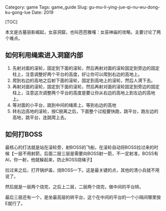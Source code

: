 Category: game
Tags: game_guide
Slug: gu-mu-li-ying-jue-qi-nu-wu-dong-ku-gong-lue
Date: 2019

[TOC]

本文是古墓丽影崛起，女巫洞窟，也叫芭芭雅嘎：女巫神庙的攻略，主要讨论了两个难点。 

## 如何利用绳索进入洞窟内部

1. 先射对面的滚轮，固定到下面的滚轮，然后再射对面的滚轮固定到旁边的固定柱上，注意调整好两个平台的高度，好让你可以爬到右边的高地上。
2. 爬到右边的高地之后射下面的滚轮，固定到高地上的滚轮，然后人滑下去。
3. 再射对面的滚轮，固定到下面的滚轮，然后再射对面的滚轮固定到旁边的固定柱上，注意这次调整两个平台的高度是要让你从右边的高地上到左边的高地上。
4. 等对面的小平台，跳到中间的绳索上，等到右边的高地
5. 转右边高地的滚轮，按C脱离之后，下面整个过程要快跑，跳平台，跑左边的高地，跳平台，连跳爬上去。

## 如何打BOSS

最核心的打法就是站在滚轮旁，射BOSS的飞船，在滚轮自动将BOSS拉过来的时候【一层不用射箭，后面二层三层是需要向BOSS射一箭，不一定射准，BOSS有AI，你一射，他就躲起来，防止BOSS烧绳子】

拉过来之后，打开锅炉盖，烧BOSS一下。这是最关键的点，其他的清小兵就不用说了。

然后就是一层两个烧完，之后上二层，二层两个烧完，做中间的平台转。

最后三层还有一个，是坐最高层的转平台，这个在中间的平台的一个小隔间哪里按E就行了。